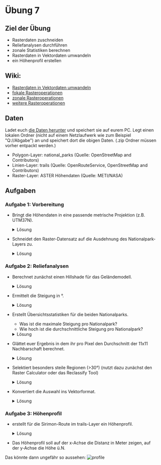 # Übung 7
## Ziel der Übung
* Rasterdaten zuschneiden  
* Reliefanalysen durchführen
* zonale Statistiken berechnen
* Rasterdaten in Vektordaten umwandeln
* ein Höhenprofil erstellen

## Wiki:
* [Rasterdaten in Vektordaten umwandeln](/content/gis/exercise_7/qgis-Konvertierung)
* [fokale Rasteroperationen](/content/gis/exercise_7/qgis-Fokale-Funktionen)
* [zonale Rasteroperationen](/content/gis/exercise_7/qgis-Zonale-Funktionen)
* [weitere Rasteroperationen](/content/gis/exercise_7/qgis-Weitere-Rasterfunktionen)

## Daten
Ladet euch [die Daten herunter](https://courses.gistools.geog.uni-heidelberg.de/giscience/gis-einfuehrung/-/raw/master/exercise_07/exercise_07_data.zip) und speichert sie auf eurem PC. Legt einen lokalen Ordner (nicht auf einem Netzlaufwerk wie zum Beispiel "Q://Abgabe") an und speichert dort die obigen Daten. (.zip Ordner müssen vorher entpackt werden.)
* Polygon-Layer: national_parks (Quelle: OpenStreetMap and Contributors)
* Linien-Layer: trails (Quelle: OpenRouteService, OpenStreetMap and Contributors)
* Raster-Layer: ASTER Höhendaten (Quelle: METI/NASA)

## Aufgaben
### Aufgabe 1: Vorbereitung
* Bringt die Höhendaten in eine passende metrische Projektion (z.B. UTM37N).

  <details>
  <summary>Lösung</summary>
    <br/>
    <ul>
    <li>
    `ASTER_merged.tiff` -> Funktion <b>Warp (Reproject)</b>, Ziel-KBS "EPSG: 32637 - WGS 84 / UTM zone 37N"
    -> speichern als z.B. `ASTER_reprojected`
     </ul>
    <br/><br/>

  </details>

* Schneidet den Raster-Datensatz auf die Ausdehnung des Nationalpark-Layers zu.

  <details>
  <summary>Lösung</summary>
    <br/>
    <ul>
    <li>
    Funktion <b>Clip Raster by Extent</b>, Inputlayer `ASTER_reprojected`, Clipping Extent -> Calculate from Layer -> `national_parks` -> speichern als z.B. `ASTER_clipped`
     </ul>
    <br/><br/>

  </details>


### Aufgabe 2: Reliefanalysen
* Berechnet zunächst einen Hillshade für das Geländemodell.

  <details>
  <summary>Lösung</summary>
    <br/>
    <ul>
    <li>
    Funktion <b>Hillshade</b>, Input Layer `ASTER_clipped`
    -> speichern als z.B. `hillshade`
     </ul>
    <br/><br/>

  </details>

* Ermittelt die Steigung in °.

  <details>
  <summary>Lösung</summary>
    <br/>
    <ul>
    <li>
    Funktion <b>Slope</b>, Input Layer `ASTER_clipped`
    -> speichern als z.B. `slope`
     </ul>
    <br/><br/>

  </details>

* Erstellt Übersichtsstatistiken für die beiden Nationalparks.
  * Was ist die maximale Steigung pro Nationalpark?
  * Wie hoch ist die durchschnittliche Steigung pro Nationalpark?

  <details>
  <summary>Lösung</summary>
    <br/>
    <ul>
    <li>
    Funktion <b>Zonal statistics</b>, Input Layer `national_parks`, Raster Layer `slope`, Statistics to calculate "Mean" und "Maximum"
    -> speichern als z.B. `zonal_statistics`
    <li>
    Ergebnisse können in der Attributtabelle eingesehen werden
     </ul>
    <br/><br/>

  </details>

* Glättet euer Ergebnis in dem ihr pro Pixel den Durchschnitt der 11x11 Nachbarschaft berechnet.

  <details>
  <summary>Lösung</summary>
    <br/>
    <ul>
    <li>
    Funktion <b>r.neighbors</b>, Input raster layer `slope`, Neighborhood operation "average", neighborrhood size "11"
    -> speichern als z.B. `smoothed`
     </ul>
    <br/><br/>

  </details>

* Selektiert besonders steile Regionen (>30°) (nutzt dazu zunächst den Raster Calculator oder das Reclassify Tool)

  <details>
  <summary>Lösung</summary>
    <br/>
    <ul>
    <li>
    Raster Calculator mit Befehl '"smoothed@1" > 30' -> speichern als z.B. `calculated`
     </ul>
    <br/><br/>

  </details>

* Konvertiert die Auswahl ins Vektorformat.

  <details>
  <summary>Lösung</summary>
    <br/>
    <ul>
    <li>
    Funktion <b>Polygonize (Raster to Vector)</b>, Input Layer `calculated`
     </ul>
    <br/><br/>

  </details>

### Aufgabe 3: Höhenprofil
* erstellt für die Sirimon-Route im trails-Layer ein Höhenprofil.

  <details>
  <summary>Lösung</summary>
    <br/>
    <ul>
    <li>
    Installiert das Plugin "Profile tool". Anschließend könnt ihr das über Plugins -> Profile Tool öffnen. Im Layerfenster den Layer `ASTER_reprojected` auswählen und im Profile Tool <i>Add Layer</i> auswählen- Bei Options Selection auf <i>Selected Layer</i>stellen. Anschließend den  Layer `trails` auswählen-
     </ul>
    <br/><br/>

  </details>

* Das Höhenprofil soll auf der x-Achse die Distanz in Meter zeigen, auf der y-Achse die Höhe ü.N.

Das könnte dann ungefähr so aussehen:
![profile](https://courses.gistools.geog.uni-heidelberg.de/giscience/gis-einfuehrung/-/raw/master/exercise_07/sirimon_route_profile.png)
